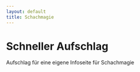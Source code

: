 ```yaml
---
layout: default
title: Schachmagie 
---
```


# Schneller Aufschlag

Aufschlag für eine eigene Infoseite für Schachmagie
